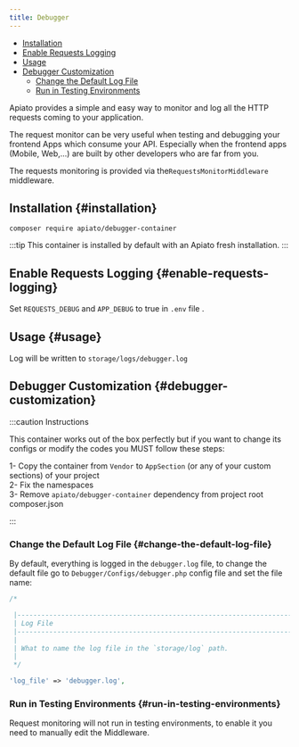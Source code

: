 ```yaml
---
title: Debugger
---
```


- [Installation](#installation)
- [Enable Requests Logging](#enable-requests-logging)
- [Usage](#usage)
- [Debugger Customization](#debugger-customization)
  - [Change the Default Log File](#change-the-default-log-file)
  - [Run in Testing Environments](#run-in-testing-environments)

Apiato provides a simple and easy way to monitor and log all the HTTP requests coming to your application.

The request monitor can be very useful when testing and debugging your frontend Apps which consume your API. Especially when the frontend apps (Mobile, Web,...) are built by other developers who are far from you.

The requests monitoring is provided via the`RequestsMonitorMiddleware` middleware.

## Installation {#installation}

```shell
composer require apiato/debugger-container
```

:::tip
This container is installed by default with an Apiato fresh installation.
:::

## Enable Requests Logging {#enable-requests-logging}

Set `REQUESTS_DEBUG` and `APP_DEBUG` to true in `.env` file .

## Usage {#usage}

Log will be written to `storage/logs/debugger.log`

## Debugger Customization {#debugger-customization}

:::caution Instructions

This container works out of the box perfectly but if you want to change its configs or modify the codes you MUST follow these steps:

1- Copy the container from `Vendor` to `AppSection` (or any of your custom sections) of your project  
2- Fix the namespaces  
3- Remove `apiato/debugger-container` dependency from project root composer.json  

:::

### Change the Default Log File {#change-the-default-log-file}

By default, everything is logged in the `debugger.log` file, to change the default file go to `Debugger/Configs/debugger.php` config file and set the file name:

```php
/*

 |--------------------------------------------------------------------------
 | Log File
 |--------------------------------------------------------------------------
 |
 | What to name the log file in the `storage/log` path.
 |
 */

'log_file' => 'debugger.log',

```

### Run in Testing Environments  {#run-in-testing-environments}

Request monitoring will not run in testing environments, to enable it you need to manually edit the Middleware.

